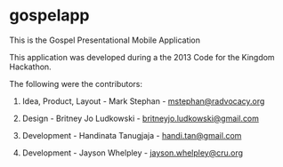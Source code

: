 gospelapp
=========

This is the Gospel Presentational Mobile Application

This application was developed during a the 2013 Code for the Kingdom Hackathon. 

The following were the contributors:
1) Idea, Product, Layout - Mark Stephan - mstephan@radvocacy.org

2) Design - Britney Jo Ludkowski - britneyjo.ludkowski@gmail.com

3) Development - Handinata Tanugjaja - handi.tan@gmail.com

4) Development - Jayson Whelpley - jayson.whelpley@cru.org
